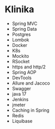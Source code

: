 # Klinika
 
* Spring MVC
* Spring Data
* Postgres
* Lombok
* Docker
* K8s
* Mockito
* RSocket
* https and http/2
* Spring AOP
* DevTools
* Allure and Jacoco
* Swagger
* java 17
* Jenkins
* jmeter
* Caching in Spring
* Redis
* Liquibase
